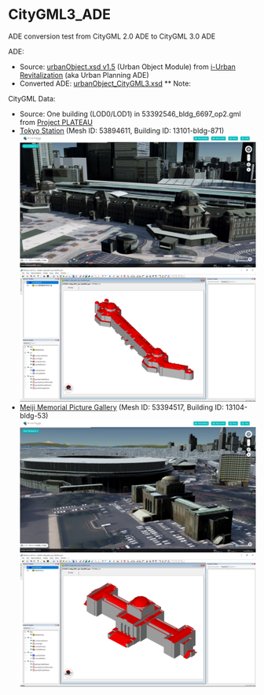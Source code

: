 # CityGML3_ADE

ADE conversion test from CityGML 2.0 ADE to CityGML 3.0 ADE

ADE:
* Source: [urbanObject.xsd v1.5](https://www.chisou.go.jp/tiiki/toshisaisei/itoshisaisei/iur/schemas/uro/1.5/urbanObject.xsd) (Urban Object Module) from [i-Urban Revitalization](https://www.chisou.go.jp/tiiki/toshisaisei/itoshisaisei/iur/index.html) (aka Urban Planning ADE)
* Converted ADE: [urbanObject_CityGML3.xsd](https://github.com/nob140/CityGML3_ADE/blob/main/urbanObject_CityGML3.xsd)
** Note: 

CityGML Data:
* Source: One building (LOD0/LOD1) in 53392546_bldg_6697_op2.gml from [Project PLATEAU](https://www.geospatial.jp/ckan/dataset/plateau-tokyo23ku)
* [Tokyo Station](https://github.com/nob140/CityGML3_ADE/blob/main/53394611_bldg_6697_op2_CityGML3.gml) (Mesh ID: 53894611, Building ID: 13101-bldg-871) ![Original CityGML 2.0 image](53394611_bldg_6697_TokyoStation_CityGML2.png) ![Converted CityGML 3.0 image](53394611_bldg_6697_TokyoStation_CityGML3.png)
* [Meiji Memorial Picture Gallery](https://github.com/nob140/CityGML3_ADE/blob/main/53394517_bldg_6697_op2_CityGML3.gml) (Mesh ID: 53394517, Building ID: 13104-bldg-53) ![Original CityGML 2.0 image](53394517_bldg_6697_MeijiMemorialPictureGallery_CityGML2.png) ![Converted CityGML 3.0 image](53394517_bldg_6697_MeijiMemorialPictureGallery_CityGML3.png)
